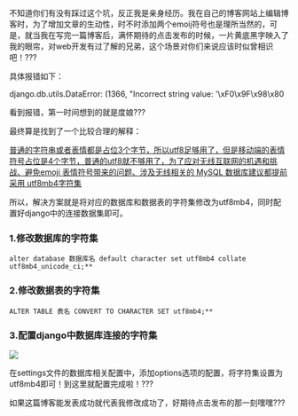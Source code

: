 
<BlogInfo id="380" title="django关于数据库保存emoij符合的配置" author="白日梦想猿" pv=0 read_times=0 pre_cost_time="40" category="Django" tag_list="['字符集', '              Django', '              mysql']" create_time="2022.01.20 15:14:28.927453" update_time="2022.07.11 10:57:23" />

不知道你们有没有踩过这个坑，反正我是亲身经历。我在自己的博客网站上编辑博客时，为了增加文章的生动性，时不时添加两个emoij符号也是理所当然的，可是，就当我在写完一篇博客后，满怀期待的点击发布的时候，一片黄底黑字映入了我的眼帘，对web开发有过了解的兄弟，这个场景对你们来说应该时似曾相识吧！???

具体报错如下：

django.db.utils.DataError: (1366, "Incorrect string value: '\xF0\x9F\x98\x80

看到报错，第一时间想到的就是度娘???

最终算是找到了一个比较合理的解释：

[普通的字符串或者表情都是占位3个字节，所以utf8足够用了，但是移动端的表情符号占位是4个字节，普通的utf8就不够用了，为了应对无线互联网的机遇和挑战、避免emoji 表情符号带来的问题、涉及无线相关的 MySQL 数据库建议都提前采用 utf8mb4字符集](https://www.jianshu.com/p/b0f5eb5d7cc3)



所以，解决方案就是将对应的数据库和数据表的字符集修改为utf8mb4，同时配置好django中的连接数据集即可。



### 1.修改数据库的字符集
```mysql
alter database 数据库名 default character set utf8mb4 collate utf8mb4_unicode_ci;**
```

### 2.修改数据表的字符集
```mysql
ALTER TABLE 表名 CONVERT TO CHARACTER SET utf8mb4;**
```

### 3.配置django中数据库连接的字符集
![](http://www.lll.plus/media/image/2022/02/02/image-20220202214819-1.png)

在settings文件的数据库相关配置中，添加options选项的配置，将字符集设置为utf8mb4即可！到这里就配置完成啦！???

如果这篇博客能发表成功就代表我修改成功了，好期待点击发布的那一刻嘿嘿???


















